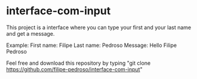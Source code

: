 # interface-com-input
This project is a interface where you can type your first and your last name and get a message.

Example:
First name: Filipe
Last name: Pedroso
Message: Hello Filipe Pedroso

Feel free and download this repository by typing "git clone https://github.com/filipe-pedroso/interface-com-input"